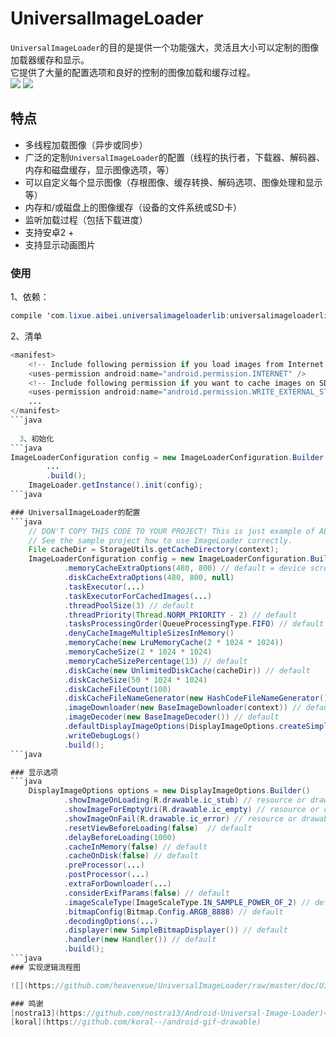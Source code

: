  
UniversalImageLoader
====================
  `UniversalImageLoader`的目的是提供一个功能强大，灵活且大小可以定制的图像加载器缓存和显示。</br>
  它提供了大量的配置选项和良好的控制的图像加载和缓存过程。</br>
 ![](https://github.com/heavenxue/UniversalImageLoader/raw/master/doc/show.png)
 ![](https://github.com/heavenxue/UniversalImageLoader/raw/master/doc/show2.png)
  
特点
---
  * 多线程加载图像（异步或同步）
  * 广泛的定制`UniversalImageLoader`的配置（线程的执行者，下载器、解码器、内存和磁盘缓存，显示图像选项，等）
  * 可以自定义每个显示图像（存根图像、缓存转换、解码选项、图像处理和显示等）
  * 内存和/或磁盘上的图像缓存（设备的文件系统或SD卡）
  * 监听加载过程（包括下载进度）
  * 支持安卓2 +
  * 支持显示动画图片
    
### 使用
  1、依赖：
  
```java
compile 'com.lixue.aibei.universalimageloaderlib:universalimageloaderlib:1.0'
```
  2、清单
```java
<manifest>
    <!-- Include following permission if you load images from Internet -->
    <uses-permission android:name="android.permission.INTERNET" />
    <!-- Include following permission if you want to cache images on SD card -->
    <uses-permission android:name="android.permission.WRITE_EXTERNAL_STORAGE" />
    ...
</manifest>
```java
 
  3、初始化
```java
ImageLoaderConfiguration config = new ImageLoaderConfiguration.Builder(this)
        ...
        .build();
    ImageLoader.getInstance().init(config);
```java

### UniversalImageLoader的配置
```java
    // DON'T COPY THIS CODE TO YOUR PROJECT! This is just example of ALL options using.
    // See the sample project how to use ImageLoader correctly.
    File cacheDir = StorageUtils.getCacheDirectory(context);
    ImageLoaderConfiguration config = new ImageLoaderConfiguration.Builder(context)
            .memoryCacheExtraOptions(480, 800) // default = device screen dimensions
            .diskCacheExtraOptions(480, 800, null)
            .taskExecutor(...)
            .taskExecutorForCachedImages(...)
            .threadPoolSize(3) // default
            .threadPriority(Thread.NORM_PRIORITY - 2) // default
            .tasksProcessingOrder(QueueProcessingType.FIFO) // default
            .denyCacheImageMultipleSizesInMemory()
            .memoryCache(new LruMemoryCache(2 * 1024 * 1024))
            .memoryCacheSize(2 * 1024 * 1024)
            .memoryCacheSizePercentage(13) // default
            .diskCache(new UnlimitedDiskCache(cacheDir)) // default
            .diskCacheSize(50 * 1024 * 1024)
            .diskCacheFileCount(100)
            .diskCacheFileNameGenerator(new HashCodeFileNameGenerator()) // default
            .imageDownloader(new BaseImageDownloader(context)) // default
            .imageDecoder(new BaseImageDecoder()) // default
            .defaultDisplayImageOptions(DisplayImageOptions.createSimple()) // default
            .writeDebugLogs()
            .build();
```java

### 显示选项
```java
    DisplayImageOptions options = new DisplayImageOptions.Builder()
            .showImageOnLoading(R.drawable.ic_stub) // resource or drawable
            .showImageForEmptyUri(R.drawable.ic_empty) // resource or drawable
            .showImageOnFail(R.drawable.ic_error) // resource or drawable
            .resetViewBeforeLoading(false)  // default
            .delayBeforeLoading(1000)
            .cacheInMemory(false) // default
            .cacheOnDisk(false) // default
            .preProcessor(...)
            .postProcessor(...)
            .extraForDownloader(...)
            .considerExifParams(false) // default
            .imageScaleType(ImageScaleType.IN_SAMPLE_POWER_OF_2) // default
            .bitmapConfig(Bitmap.Config.ARGB_8888) // default
            .decodingOptions(...)
            .displayer(new SimpleBitmapDisplayer()) // default
            .handler(new Handler()) // default
            .build();
```java        
### 实现逻辑流程图

![](https://github.com/heavenxue/UniversalImageLoader/raw/master/doc/UIL_Flow.png)

### 鸣谢
[nostra13](https://github.com/nostra13/Android-Universal-Image-Loader)<br />
[koral](https://github.com/koral--/android-gif-drawable)
   
